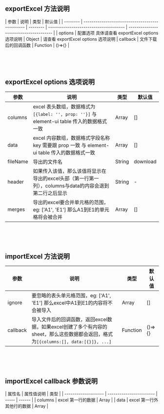 ## exportExcel 方法说明

| 参数     | 说明                                             | 类型                                       | 默认值                                  |
| -------- | ------------------------------------------------ | -------- | --------------------------------------- | --------------------------------------- |
| options  | 配置选项 具体请查看 exportExcel options 选项说明 | Object    | 请查看 exportExcel options 选项说明
| callback | 文件下载后的回调函数                             | Function                             | ()=>{}                                  |

<br/>
<br/>
<br/>

## exportExcel options 选项说明

| 参数     | 说明                                                                                        | 类型   | 默认值   |
| -------- | ------------------------------------------------------------------------------------------- | ------ | -------- |
| columns  | excel 表头数组，数据格式为```[{label: '', prop: ''}]``` 与 element-ui table 传入的数据格式一致    | Array  | []       |
| data     | excel 内容数组，数据格式字段名称 key 需要跟 prop 一致 与 element-ui table 传入的数据格式一致 | Array  | []       |
| fileName | 导出的文件名                                                                     | String | download |
| header   | 如果传入该值，那么该值将显示在导出的excel头部（第一行第一列），columns与data的内容会退到第二行之后显示                                          | String |      -    |
| merges   | 导出的excel要合并单元格的范围， eg: ['A1', 'E1'] 那么A1到E1的单元格将会被合并                                                    | Array  | []       |

<br/>
<br/>
<br/>

## importExcel 方法说明

| 参数     | 说明                                                                                                                | 类型     | 默认值             |
| -------- | ------------------------------------------------------------------------------------------------------------------- | -------- | ------------------ |
| ignore   | 要忽略的表头单元格范围，eg: ['A1', 'E1'] 那么excel中A1到E1的内容将不会被导入                                                                          | Array    | []                 |
| callback | 导入文件后的回调函数，返回excel数据，如果excel创建了多个有内容的sheet，那么这些数据都会返回，格式为```[{columns:[], data:[{}]}, ...]``` | Function | ()=>{} |

<br/>
<br/>
<br/>

## importExcel callback 参数说明

| 属性名                 | 属性值说明                     | 类型   |
| --------------------  | ------------------------ | ----- | ------ |
| columns               | excel 第一行的数据  | Array     |
| data                  | excel 第一行外其他行的数据             | Array    |
